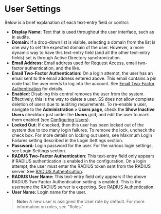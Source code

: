 [title]: # (User Settings)
[tags]: # (Users)
[priority]: #
[redirect]: # (SSUserSettings)

# User Settings

Below is a brief explanation of each text-entry field or control:

- **Display Name:** Text that is used throughout the user interface, such as in audits.
- **Domain:** If a drop-down list is visible, selecting a domain from the list is one way to set the expected domain of the user. However, a more dynamic way to have this text-entry field (and all the other text-entry fields) set is through Active Directory synchronization.
- **Email Address:** Email address used for Request Access, email two-factor authentication, and the like.
- **Email Two-Factor Authentication:** On a login attempt, the user has an email sent to the email address entered above. This email contains a pin code that the user needs to log into the account. See [Email Two-Factor Authentication](../../authentication/two-factor-authentication/email-two-factor-authentication/index.md) for details.
- **Enabled:** Disabling this control removes the user from the system. Effectively, this is the way to delete a user. SS does not allow complete deletion of users due to auditing requirements. To re-enable a user, navigate to the **Administration > Users page**, check the **Show Inactive Users** checkbox just under the **Users** grid, and edit the user to mark them enabled (see [Configuring Users](../configuring-users/index.md)).
- **Locked Out:** If checked, then this user has been locked out of the system due to too many login failures. To remove the lock, uncheck the check box. For more details on locking out users, see Maximum Login Failures setting described in the Login Settings section.
- **Password:** Login password for the user. For the various login settings, see Login Settings section.
- **RADIUS Two-Factor Authentication:** This text-entry field only appears if RADIUS authentication is enabled in the configuration. On a login attempt, the user must enter the RADIUS token sent from the RADIUS server. See [RADIUS Authentication](../../authentication/two-factor-authentication/radius-user-authentication/index.md#Radius-Authentication).
- **RADIUS User Name:** This text-entry field only appears if the above RADIUS Two Factor Authentication setting is enabled. This is the username the RADIUS server is expecting. See [RADIUS Authentication](../../authentication/two-factor-authentication/radius-user-authentication/index.md#Radius-Authentication).
- **User Name:** Login name for the user.

> **Note:** A new user is assigned the User role by default. For more information on roles, see "Roles."
